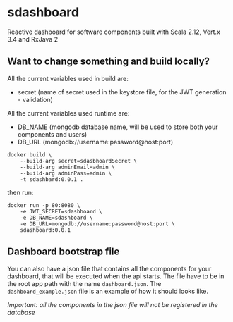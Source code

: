 # sdashboard
Reactive dashboard for software components built with Scala 2.12, Vert.x 3.4 and RxJava 2

## Want to change something and build locally?
All the current variables used in build are:
- secret (name of secret used in the keystore file, for the JWT generation - validation)

All the current variables used runtime are:
- DB_NAME (mongodb database name, will be used to store both your components and users)
- DB_URL (mongodb://username:password@host:port)

```
docker build \
    --build-arg secret=sdasbhoardSecret \
    --build-arg adminEmail=admin \
    --build-arg adminPass=admin \
    -t sdashbard:0.0.1 .
```

then run:
```
docker run -p 80:8080 \
    -e JWT_SECRET=sdasbhoard \
    -e DB_NAME=sdashboard \
    -e DB_URL=mongodb://username:password@host:port \
    sdashboard:0.0.1
```

## Dashboard bootstrap file
You can also have a json file that contains all the components for your dashboard, that will be executed when the api starts.
The file have to be in the root app path with the name `dashboard.json`.
The `dashboard_example.json` file is an example of how it should looks like.

*Important: all the components in the json file will not be registered in the database*